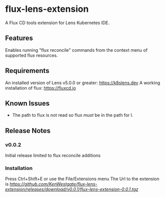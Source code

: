 # flux-lens-extension

A Flux CD tools extension for Lens Kubernetes IDE.

## Features

Enables running "flux reconcile" commands from the context menu of supported flux resources.

## Requirements

An installed version of Lens v5.0.0 or greater: https://k8slens.dev
A working installation of flux: https://fluxcd.io

## Known Issues

- The path to flux is not read so flux _must_ be in the path for l.

## Release Notes

### v0.0.2

Initial release limited to flux reconcile additions

### Installation

Press Ctrl+Shift+E or use the File/Extensions menu
The Url to the extension is
_https://github.com/KenWestgate/flux-lens-extension/releases/download/v0.0.1/flux-lens-extension-0.0.1.tgz_